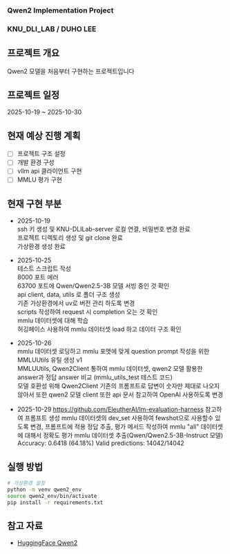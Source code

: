 ### Qwen2 Implementation Project
### KNU_DLI_LAB / DUHO LEE 

## 프로젝트 개요
Qwen2 모델을 처음부터 구현하는 프로젝트입니다

## 프로젝트 일정
2025-10-19 ~ 2025-10-30

## 현재 예상 진행 계획
- [ ] 프로젝트 구조 설정
- [ ] 개발 환경 구성
- [ ] vllm api 클라이언트 구현
- [ ] MMLU 평가 구현

## 현재 구현 부분

- 2025-10-19  
ssh 키 생성 및 KNU-DLILab-server 로컬 연결, 비밀번호 변경 완료  
프로젝트 디렉토리 생성 및 git clone 완료  
가상환경 생성 완료

- 2025-10-25  
테스트 스크립트 작성  
8000 포트 에러  
63700 포트에 Qwen/Qwen2.5-3B 모델 서빙 중인 것 확인  
api client, data, utils 로 폴더 구조 생성  
기존 가상환경에서 uv로 버전 관리 하도록 변경  
scripts 작성하여 request 시 completion 오는 것 확인  
mmlu 데이터셋에 대해 학습  
허깅페이스 사용하여 mmlu 데이터셋 load 하고 데이터 구조 확인  

- 2025-10-26  
mmlu 데이터셋 로딩하고 mmlu 포맷에 맞게 question prompt 작성을 위한 MMLUUtils 유틸 생성 v1  
MMLUUtils, Qwen2Client 통하여 mmlu 데이터셋, qwen2 모델 활용한 answer과 정답 answer 비교 (mmlu_utils_test 테스트 코드)  
모델 호환성 위해 Qwen2Client
기존의 프롬프트로 답변이 숫자만 제대로 나오지 않아서 
또한 qwen2 모델 client 또한 api 문서 참고하여 OpenAI 사용하도록 변경  

- 2025-10-29
https://github.com/EleutherAI/lm-evaluation-harness 참고하여 프롬프트 생성
mmlu 데이터셋의 dev_set 사용하여 fewshot으로 사용할수 있도록 변경, 프롬프트에 적용
정답 추출, 평가 메서드 작성하여 mmlu "all" 데이터셋에 대해서 정확도 평가
mmlu 데이터셋 추출(Qwen/Qwen2.5-3B-Instruct 모델)
Accuracy: 0.6418 (64.18%)
Valid predictions: 14042/14042



## 실행 방법
```bash
# 가상환경 설정
python -m venv qwen2_env
source qwen2_env/bin/activate
pip install -r requirements.txt
```

## 참고 자료
- [HuggingFace Qwen2](https://huggingface.co/docs/transformers/model_doc/qwen2)
